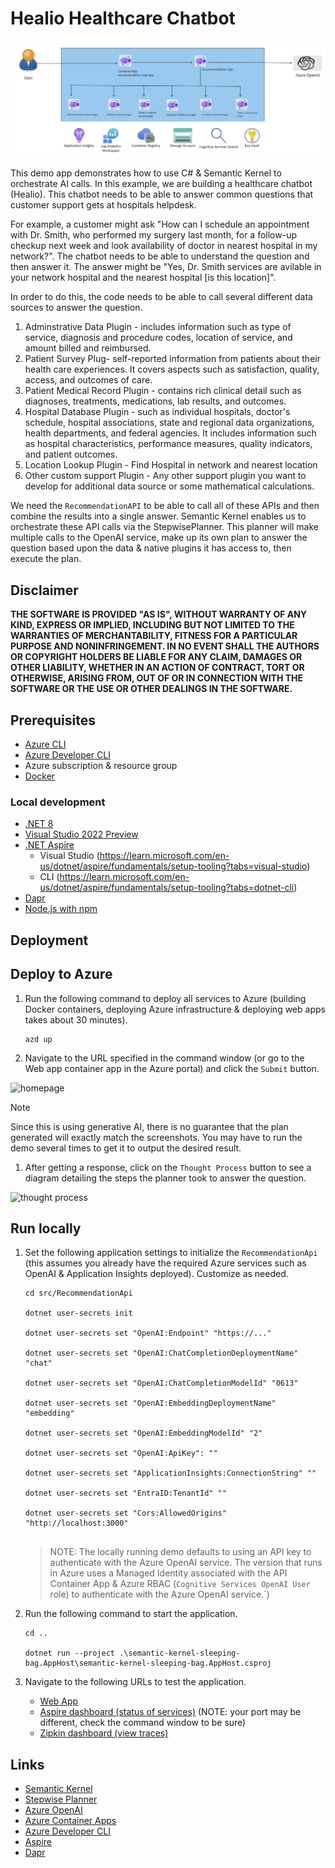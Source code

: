 # Healio Healthcare Chatbot

![architecture](./.img/architecture.png)

This demo app demonstrates how to use C# & Semantic Kernel to orchestrate AI calls. In this example, we are building a healthcare chatbot (Healio). This chatbot needs to be able to answer common questions that customer support gets at hospitals helpdesk.

For example, a customer might ask "How can I schedule an appointment with Dr. Smith, who performed my surgery last month, for a follow-up checkup next week and look availability of doctor in nearest hospital in my network?". The chatbot needs to be able to understand the question and then answer it. The answer might be "Yes, Dr. Smith services are avilable in your network hospital and the nearest hospital [is this location]".

In order to do this, the code needs to be able to call several different data sources to answer the question.

1.  Adminstrative Data Plugin - includes information such as type of service, diagnosis and procedure codes, location of service, and amount billed and        reimbursed.
2.  Patient Survey Plug- self-reported information from patients about their health care experiences. It covers aspects such as satisfaction, quality, access, and outcomes of care.
3.  Patient Medical Record Plugin - contains rich clinical detail such as diagnoses, treatments, medications, lab results, and outcomes.
4.  Hospital Database Plugin - such as individual hospitals, doctor's schedule, hospital associations, state and regional data organizations, health departments, and federal agencies. It includes information such as hospital characteristics, performance measures, quality indicators, and patient outcomes.
5.  Location Lookup Plugin  - Find Hospital in network and nearest location
6.  Other custom support Plugin        - Any other support plugin you want to develop for additional data source or some mathematical calculations.

We need the `RecommendationAPI` to be able to call all of these APIs and then combine the results into a single answer. Semantic Kernel enables us to orchestrate these API calls via the StepwisePlanner. This planner will make multiple calls to the OpenAI service, make up its own plan to answer the question based upon the data & native plugins it has access to, then execute the plan.

## Disclaimer

**THE SOFTWARE IS PROVIDED "AS IS", WITHOUT WARRANTY OF ANY KIND, EXPRESS OR IMPLIED, INCLUDING BUT NOT LIMITED TO THE WARRANTIES OF MERCHANTABILITY, FITNESS FOR A PARTICULAR PURPOSE AND NONINFRINGEMENT. IN NO EVENT SHALL THE AUTHORS OR COPYRIGHT HOLDERS BE LIABLE FOR ANY CLAIM, DAMAGES OR OTHER LIABILITY, WHETHER IN AN ACTION OF CONTRACT, TORT OR OTHERWISE, ARISING FROM, OUT OF OR IN CONNECTION WITH THE SOFTWARE OR THE USE OR OTHER DEALINGS IN THE SOFTWARE.**

## Prerequisites

- [Azure CLI](https://docs.microsoft.com/en-us/cli/azure/install-azure-cli)
- [Azure Developer CLI](https://learn.microsoft.com/en-us/azure/developer/azure-developer-cli/overview)
- Azure subscription & resource group
- [Docker](https://docs.docker.com/get-docker/)

### Local development

- [.NET 8](https://dotnet.microsoft.com/download/dotnet/8.0)
- [Visual Studio 2022 Preview](https://visualstudio.microsoft.com/vs/preview/)
- [.NET Aspire](https://learn.microsoft.com/en-us/dotnet/aspire/get-started/aspire-overview)
  - Visual Studio (https://learn.microsoft.com/en-us/dotnet/aspire/fundamentals/setup-tooling?tabs=visual-studio)
  - CLI (https://learn.microsoft.com/en-us/dotnet/aspire/fundamentals/setup-tooling?tabs=dotnet-cli)
- [Dapr](https://dapr.io/)
- [Node.js with npm](https://nodejs.org/en/)

## Deployment

## Deploy to Azure

1.  Run the following command to deploy all services to Azure (building Docker containers, deploying Azure infrastructure & deploying web apps takes about 30 minutes).

    ```shell
    azd up
    ```

1.  Navigate to the URL specified in the command window (or go to the Web app container app in the Azure portal) and click the `Submit` button.

![homepage](.img/abc.png)

> [!NOTE]  
> Since this is using generative AI, there is no guarantee that the plan generated will exactly match the screenshots. You may have to run the demo several times to get it to output the desired result.

1.  After getting a response, click on the `Thought Process` button to see a diagram detailing the steps the planner took to answer the question.

![thought process](.img/xyz.png)

## Run locally

1.  Set the following application settings to initialize the `RecommendationApi` (this assumes you already have the required Azure services such as OpenAI & Application Insights deployed). Customize as needed.

    ```shell
    cd src/RecommendationApi

    dotnet user-secrets init

    dotnet user-secrets set "OpenAI:Endpoint" "https://..."

    dotnet user-secrets set "OpenAI:ChatCompletionDeploymentName" "chat"
    
    dotnet user-secrets set "OpenAI:ChatCompletionModelId" "0613"

    dotnet user-secrets set "OpenAI:EmbeddingDeploymentName" "embedding"
 
    dotnet user-secrets set "OpenAI:EmbeddingModelId" "2"
    
    dotnet user-secrets set "OpenAI:ApiKey": ""

    dotnet user-secrets set "ApplicationInsights:ConnectionString" ""

    dotnet user-secrets set "EntraID:TenantId" ""

    dotnet user-secrets set "Cors:AllowedOrigins" "http://localhost:3000"
 
    ```

    >NOTE: The locally running demo defaults to using an API key to authenticate with the Azure OpenAI service. The version that runs in Azure uses a Managed Identity associated with the API Container App & Azure RBAC (`Cognitive Services OpenAI User` role) to authenticate with the Azure OpenAI service.`) 

1.  Run the following command to start the application.

    ```shell
    cd ..   
 
    dotnet run --project .\semantic-kernel-sleeping-bag.AppHost\semantic-kernel-sleeping-bag.AppHost.csproj
    ```

1.  Navigate to the following URLs to test the application.
    
    - [Web App](http://localhost:3000)
    - [Aspire dashboard (status of services)](http://localhost:15293) (NOTE: your port may be different, check the command window to be sure)
    - [Zipkin dashboard (view traces)](http://localhost:9411/zipkin)

## Links

- [Semantic Kernel](https://learn.microsoft.com/en-us/semantic-kernel/overview/)
- [Stepwise Planner](https://learn.microsoft.com/en-us/semantic-kernel/ai-orchestration/planners/?tabs=Csharp)
- [Azure OpenAI](https://learn.microsoft.com/en-us/azure/ai-services/openai/overview)
- [Azure Container Apps](https://learn.microsoft.com/en-us/azure/container-apps/overview)
- [Azure Developer CLI](https://learn.microsoft.com/en-us/azure/developer/azure-developer-cli/overview)
- [Aspire](https://learn.microsoft.com/en-us/dotnet/aspire/get-started/aspire-overview)
- [Dapr](https://dapr.io/)
